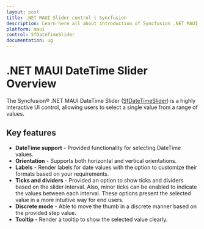 ```yaml
---
layout: post
title: .NET MAUI Slider control | Syncfusion
description: Learn here all about introduction of Syncfusion .NET MAUI Slider (SfDateTimeSlider) control with key features and more.
platform: maui
control: SfDateTimeSlider
documentation: ug
---
```


# .NET MAUI DateTime Slider Overview

The Syncfusion® .NET MAUI DateTime Slider ([SfDateTimeSlider](https://www.syncfusion.com/maui-controls/maui-slider)) is a highly interactive UI control, allowing users to select a single value from a range of values.

## Key features

* **DateTime support** - Provided functionality for selecting DateTime values. 
* **Orientation** - Supports both horizontal and vertical orientations.
* **Labels** - Render labels for date values with the option to customize their formats based on your requirements.
* **Ticks and dividers** - Provided an option to show ticks and dividers based on the slider interval. Also, minor ticks can be enabled to indicate the values between each interval. These options present the selected value in a more intuitive way for end users.
* **Discrete mode** - Able to move the thumb in a discrete manner based on the provided step value.
* **Tooltip** - Render a tooltip to show the selected value clearly.

